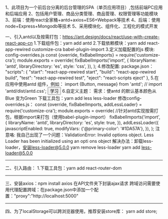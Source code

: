 1、此项目为一个前后台分离的后台管理的SPA（单页应用项目）,包括前端PC应用和后端应用
2、包括用户管理、商品分类管理、商品管理、权限管理等功能模块
3、前端：使用react全家桶+antd+axios+ES6+Webpack等技术
4、后端：使用node+Express+Mongodb等技术
5、采用模块化、组件化、工程化的模式开发

一、引入antd以及按需打包：https://ant.design/docs/react/use-with-create-react-app-cn
    1.下载组件包：yarn add antd
    2.下载依赖模块：yarn add react-app-rewired customize-cra babel-plugin-import
    3.定义加载配置的js 模块: config-overrides.js
          const {override, fixBabelImports} = require('customize-cra');
          module.exports = override(
            fixBabelImports('import', {
            libraryName: 'antd',
            libraryDirectory: 'es',
            style: 'css',
            }),
        );
    4.修改配置: package.json：
          "scripts": {
            "start": "react-app-rewired start",
            "build": "react-app-rewired build",
            "test": "react-app-rewired test",
            "eject": "react-scripts eject"
          },
    5.在应用中使用antd 组件，例如：
          import {Button, message} from 'antd';
          // import 'antd/dist/antd.css';
          <Button type='primary' onClick={this.handleClick}>学习</Button>
    6.自定义主题：
         需求：使antd 的默认基本颜色从Blue 变为Green
         下载工具包：yarn add less less-loader
         修改config-overrides.js：
                const {override, fixBabelImports, addLessLoader} = require('customize-cra');
                module.exports = override(
                //针对antd实现按需打包，根据import来打包（使用babel-plugin-import）
                    fixBabelImports('import', {
                    libraryName: 'antd',
                    libraryDirectory: 'es',
                    style: true,
                    }),
                    addLessLoader({
                    javascriptEnabled: true,
                    modifyVars: {'@primary-color': '#1DA57A'},
                    }),
                );
        注意咯: 我自己出现了一个问题：ValidationError: Invalid options object. Less Loader has been initialized using an opti ons object
                解决办法：卸载less-loader，安装less-loader@5.0.0
                         yarn remove less-loader
                         yarn add less-loader@5.0.0
            
----------------------------------------------------------------------------------------------------------------------------------------------------------------------------------------------------------------------------------------------------

二、引入路由：
       1.下载工具包：yarn add react-router-dom
        
----------------------------------------------------------------------------------------------------------------------------------------------------------------------------------------------------------------------------------------------------

三、安装axios：npm install axios
      在API文件夹下封装ajax请求
      跨域访问需要使用代理配置跨域：在package.json中添加一个配置："proxy":"http://localhost:5000"

 --------------------------------------------------------------------------------------------------------------------------------------------------------------------------------------------------------------------------------------------------

 四、为了localStorage可以跨浏览器使用，推荐安装store库： 
     yarn add store;     
    